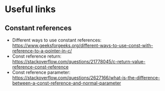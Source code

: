 # Useful links

## Constant references
- Different ways to use constant references: https://www.geeksforgeeks.org/different-ways-to-use-const-with-reference-to-a-pointer-in-c/
- Const reference return: https://stackoverflow.com/questions/21778045/c-return-value-reference-const-reference
- Const reference parameter: https://stackoverflow.com/questions/2627166/what-is-the-difference-between-a-const-reference-and-normal-parameter